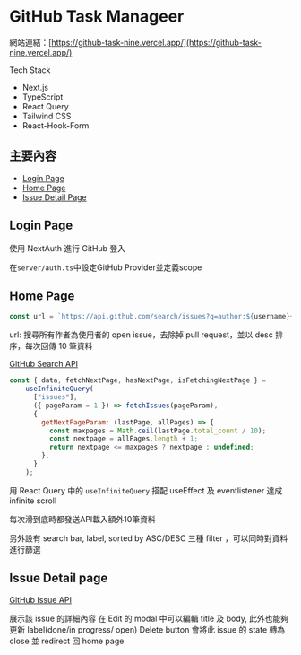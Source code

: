 # GitHub Task Manageer


網站連結：[https://github-task-nine.vercel.app/](https://github-task-nine.vercel.app/)

Tech Stack
- Next.js
- TypeScript
- React Query
- Tailwind CSS
- React-Hook-Form

## 主要內容
- [Login Page](#login-page)
- [Home Page](#home-page)
- [Issue Detail Page](#issue-detail-page)

## Login Page

使用 NextAuth 進行 GitHub 登入

在`server/auth.ts`中設定GitHub Provider並定義scope


## Home Page
```javascript
const url = `https://api.github.com/search/issues?q=author:${username}+type:issue+is:open+-is:pr&sort=created&order=desc&per_page=${pageSize}&page=${pageNumber}`;
```
url: 搜尋所有作者為使用者的 open issue，去除掉 pull request，並以 desc 排序，每次回傳 10 筆資料

[GitHub Search API](https://docs.github.com/en/rest/search?apiVersion=2022-11-28#search-issues-and-pull-requests)

```javascript
const { data, fetchNextPage, hasNextPage, isFetchingNextPage } =
    useInfiniteQuery(
      ["issues"],
      ({ pageParam = 1 }) => fetchIssues(pageParam),
      {
        getNextPageParam: (lastPage, allPages) => {
          const maxpages = Math.ceil(lastPage.total_count / 10);
          const nextpage = allPages.length + 1;
          return nextpage <= maxpages ? nextpage : undefined;
        },
      }
    );
```
用 React Query 中的 `useInfiniteQuery` 搭配 useEffect 及 eventlistener 達成 infinite scroll 

每次滑到底時都發送API載入額外10筆資料

另外設有 search bar, label, sorted by ASC/DESC 三種 filter ，可以同時對資料進行篩選

## Issue Detail page
[GitHub Issue API](https://docs.github.com/en/rest/issues/issues?apiVersion=2022-11-28)

展示該 issue 的詳細內容
在 Edit 的 modal 中可以編輯 title 及 body, 此外也能夠更新 label(done/in progress/ open)
Delete button 會將此 issue 的 state 轉為 close 並 redirect 回 home page 
